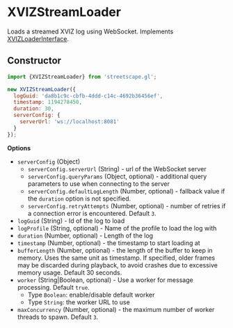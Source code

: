# XVIZStreamLoader

Loads a streamed XVIZ log using WebSocket. Implements
[XVIZLoaderInterface](/docs/api-reference/xviz-loader-interface.md).

## Constructor

```js
import {XVIZStreamLoader} from 'streetscape.gl';

new XVIZStreamLoader({
  logGuid: 'da8b1c9c-cbfb-4ddd-c14c-4692b36456ef',
  timestamp: 1194278450,
  duration: 30,
  serverConfig: {
    serverUrl: 'ws://localhost:8081'
  }
});
```

**Options**

- `serverConfig` (Object)
  - `serverConfig.serverUrl` (String) - url of the WebSocket server
  - `serverConfig.queryParams` (Object, optional) - additional query parameters to use when
    connecting to the server
  - `serverConfig.defaultLogLength` (Number, optional) - fallback value if the `duration` option is
    not specified.
  - `serverConfig.retryAttempts` (Number, optional) - number of retries if a connection error is
    encountered. Default `3`.
- `logGuid` (String) - Id of the log to load
- `logProfile` (String, optional) - Name of the profile to load the log with
- `duration` (Number, optional) - Length of the log
- `timestamp` (Number, optional) - the timestamp to start loading at
- `bufferLength` (Number, optional) - the length of the buffer to keep in memory. Uses the same unit
  as timestamp. If specified, older frames may be discarded during playback, to avoid crashes due to
  excessive memory usage. Default 30 seconds.
- `worker` (String|Boolean, optional) - Use a worker for message processing. Default `true`.
  - Type `Boolean`: enable/disable default worker
  - Type `String`: the worker URL to use
- `maxConcurrency` (Number, optional) - the maximum number of worker threads to spawn. Default `3`.
